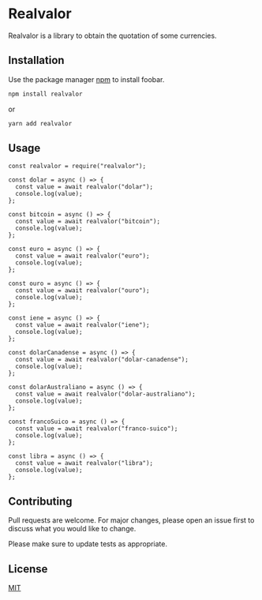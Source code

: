 # Realvalor

Realvalor is a library to obtain the quotation of some currencies.

## Installation

Use the package manager [npm](https://www.npmjs.com/) to install foobar.

```bash
npm install realvalor
```

or

```bash
yarn add realvalor
```

## Usage

```JS
const realvalor = require("realvalor");

const dolar = async () => {
  const value = await realvalor("dolar");
  console.log(value);
};

const bitcoin = async () => {
  const value = await realvalor("bitcoin");
  console.log(value);
};

const euro = async () => {
  const value = await realvalor("euro");
  console.log(value);
};

const ouro = async () => {
  const value = await realvalor("ouro");
  console.log(value);
};

const iene = async () => {
  const value = await realvalor("iene");
  console.log(value);
};

const dolarCanadense = async () => {
  const value = await realvalor("dolar-canadense");
  console.log(value);
};

const dolarAustraliano = async () => {
  const value = await realvalor("dolar-australiano");
  console.log(value);
};

const francoSuico = async () => {
  const value = await realvalor("franco-suico");
  console.log(value);
};

const libra = async () => {
  const value = await realvalor("libra");
  console.log(value);
};

```

## Contributing

Pull requests are welcome. For major changes, please open an issue first to discuss what you would like to change.

Please make sure to update tests as appropriate.

## License

[MIT](https://choosealicense.com/licenses/mit/)
